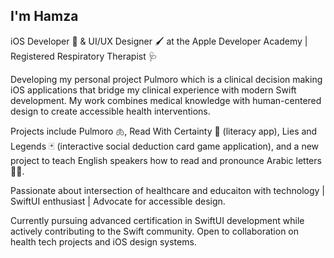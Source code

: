 ## I'm Hamza 

iOS Developer 🍎 & UI/UX Designer 🖌 at the Apple Developer Academy | Registered Respiratory Therapist 🩺

Developing my personal project Pulmoro which is a clinical decision making iOS applications that bridge my clinical experience with modern Swift development. My work combines medical knowledge with human-centered design to create accessible health interventions.

Projects include Pulmoro 🫁, Read With Certainty 📖 (literacy app), Lies and Legends 🃏 (interactive social deduction card game application), and a new project to teach English speakers how to read and pronounce Arabic letters 👨‍🏫.

Passionate about intersection of healthcare and educaiton with technology | SwiftUI enthusiast | Advocate for accessible design.

Currently pursuing advanced certification in SwiftUI development while actively contributing to the Swift community. Open to collaboration on health tech projects and iOS design systems.

